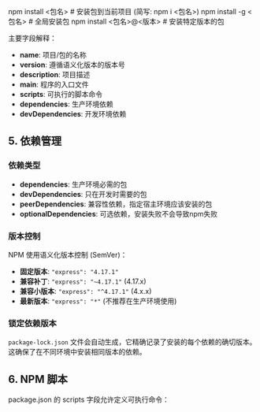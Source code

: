 npm install <包名> # 安装包到当前项目 (简写: npm i <包名>)
npm install -g <包名> # 全局安装包
npm install <包名>@<版本> # 安装特定版本的包

主要字段解释：
- **name**: 项目/包的名称
- **version**: 遵循语义化版本的版本号
- **description**: 项目描述
- **main**: 程序的入口文件
- **scripts**: 可执行的脚本命令
- **dependencies**: 生产环境依赖
- **devDependencies**: 开发环境依赖

## 5. 依赖管理

### 依赖类型

- **dependencies**: 生产环境必需的包
- **devDependencies**: 只在开发时需要的包
- **peerDependencies**: 兼容性依赖，指定宿主环境应该安装的包
- **optionalDependencies**: 可选依赖，安装失败不会导致npm失败

### 版本控制

NPM 使用语义化版本控制 (SemVer)：

- **固定版本**: `"express": "4.17.1"`
- **兼容补丁**: `"express": "~4.17.1"` (4.17.x)
- **兼容小版本**: `"express": "^4.17.1"` (4.x.x)
- **最新版本**: `"express": "*"` (不推荐在生产环境使用)

### 锁定依赖版本

`package-lock.json` 文件会自动生成，它精确记录了安装的每个依赖的确切版本。这确保了在不同环境中安装相同版本的依赖。

## 6. NPM 脚本

package.json 的 scripts 字段允许定义可执行命令：

